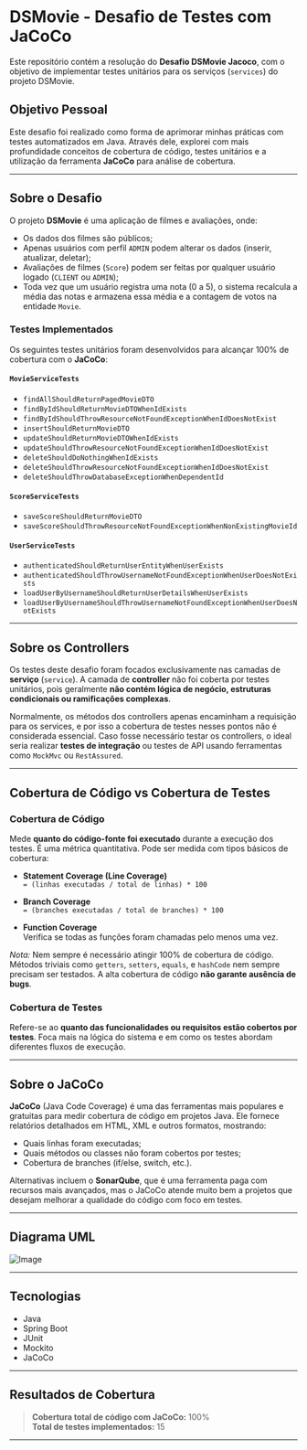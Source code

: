 # DSMovie - Desafio de Testes com JaCoCo

Este repositório contém a resolução do **Desafio DSMovie Jacoco**, com o objetivo de implementar testes unitários para os serviços (`services`) do projeto DSMovie.

## Objetivo Pessoal

Este desafio foi realizado como forma de aprimorar minhas práticas com testes automatizados em Java. Através dele, explorei com mais profundidade conceitos de cobertura de código, testes unitários e a utilização da ferramenta **JaCoCo** para análise de cobertura.

---

## Sobre o Desafio

O projeto **DSMovie** é uma aplicação de filmes e avaliações, onde:

- Os dados dos filmes são públicos;
- Apenas usuários com perfil `ADMIN` podem alterar os dados (inserir, atualizar, deletar);
- Avaliações de filmes (`Score`) podem ser feitas por qualquer usuário logado (`CLIENT` ou `ADMIN`);
- Toda vez que um usuário registra uma nota (0 a 5), o sistema recalcula a média das notas e armazena essa média e a contagem de votos na entidade `Movie`.

### Testes Implementados

Os seguintes testes unitários foram desenvolvidos para alcançar 100% de cobertura com o **JaCoCo**:

#### `MovieServiceTests`
- `findAllShouldReturnPagedMovieDTO`
- `findByIdShouldReturnMovieDTOWhenIdExists`
- `findByIdShouldThrowResourceNotFoundExceptionWhenIdDoesNotExist`
- `insertShouldReturnMovieDTO`
- `updateShouldReturnMovieDTOWhenIdExists`
- `updateShouldThrowResourceNotFoundExceptionWhenIdDoesNotExist`
- `deleteShouldDoNothingWhenIdExists`
- `deleteShouldThrowResourceNotFoundExceptionWhenIdDoesNotExist`
- `deleteShouldThrowDatabaseExceptionWhenDependentId`

#### `ScoreServiceTests`
- `saveScoreShouldReturnMovieDTO`
- `saveScoreShouldThrowResourceNotFoundExceptionWhenNonExistingMovieId`

#### `UserServiceTests`
- `authenticatedShouldReturnUserEntityWhenUserExists`
- `authenticatedShouldThrowUsernameNotFoundExceptionWhenUserDoesNotExists`
- `loadUserByUsernameShouldReturnUserDetailsWhenUserExists`
- `loadUserByUsernameShouldThrowUsernameNotFoundExceptionWhenUserDoesNotExists`

---

## Sobre os Controllers

Os testes deste desafio foram focados exclusivamente nas camadas de **serviço** (`service`). A camada de **controller** não foi coberta por testes unitários, pois geralmente **não contém lógica de negócio, estruturas condicionais ou ramificações complexas**.

Normalmente, os métodos dos controllers apenas encaminham a requisição para os services, e por isso a cobertura de testes nesses pontos não é considerada essencial. Caso fosse necessário testar os controllers, o ideal seria realizar **testes de integração** ou testes de API usando ferramentas como `MockMvc` ou `RestAssured`.

---

## Cobertura de Código vs Cobertura de Testes

### Cobertura de Código
Mede **quanto do código-fonte foi executado** durante a execução dos testes. É uma métrica quantitativa. Pode ser medida com tipos básicos de cobertura:

- **Statement Coverage (Line Coverage)**  
  `= (linhas executadas / total de linhas) * 100`

- **Branch Coverage**  
  `= (branches executadas / total de branches) * 100`

- **Function Coverage**  
  Verifica se todas as funções foram chamadas pelo menos uma vez.

*Nota:* Nem sempre é necessário atingir 100% de cobertura de código. Métodos triviais como `getters`, `setters`, `equals`, e `hashCode` nem sempre precisam ser testados. A alta cobertura de código **não garante ausência de bugs**.

### Cobertura de Testes
Refere-se ao **quanto das funcionalidades ou requisitos estão cobertos por testes**. Foca mais na lógica do sistema e em como os testes abordam diferentes fluxos de execução.

---

## Sobre o JaCoCo

**JaCoCo** (Java Code Coverage) é uma das ferramentas mais populares e gratuitas para medir cobertura de código em projetos Java. Ele fornece relatórios detalhados em HTML, XML e outros formatos, mostrando:

- Quais linhas foram executadas;
- Quais métodos ou classes não foram cobertos por testes;
- Cobertura de branches (if/else, switch, etc.).

Alternativas incluem o **SonarQube**, que é uma ferramenta paga com recursos mais avançados, mas o JaCoCo atende muito bem a projetos que desejam melhorar a qualidade do código com foco em testes.

---

## Diagrama UML

![Image](https://github.com/user-attachments/assets/294112bb-82ec-4fef-81e3-0f1f97afa8a0)

---

## Tecnologias

- Java
- Spring Boot
- JUnit
- Mockito
- JaCoCo

---

## Resultados de Cobertura

> **Cobertura total de código com JaCoCo:** 100%  
> **Total de testes implementados:** 15

---